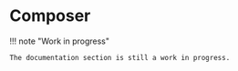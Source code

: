 # Composer

!!! note "Work in progress"

    The documentation section is still a work in progress.
